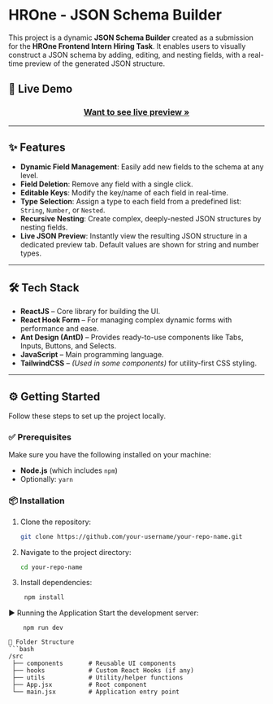 # HROne - JSON Schema Builder

This project is a dynamic **JSON Schema Builder** created as a submission for the **HROne Frontend Intern Hiring Task**. It enables users to visually construct a JSON schema by adding, editing, and nesting fields, with a real-time preview of the generated JSON structure.

## 🚀 Live Demo

<h3 align="center"><a href="https://glistening-frangollo-d07324.netlify.app/"><strong>Want to see live preview »</strong></a></h3>

---

## ✨ Features

- **Dynamic Field Management**: Easily add new fields to the schema at any level.
- **Field Deletion**: Remove any field with a single click.
- **Editable Keys**: Modify the key/name of each field in real-time.
- **Type Selection**: Assign a type to each field from a predefined list: `String`, `Number`, or `Nested`.
- **Recursive Nesting**: Create complex, deeply-nested JSON structures by nesting fields.
- **Live JSON Preview**: Instantly view the resulting JSON structure in a dedicated preview tab. Default values are shown for string and number types.

---

## 🛠 Tech Stack

- **ReactJS** – Core library for building the UI.
- **React Hook Form** – For managing complex dynamic forms with performance and ease.
- **Ant Design (AntD)** – Provides ready-to-use components like Tabs, Inputs, Buttons, and Selects.
- **JavaScript** – Main programming language.
- **TailwindCSS** – *(Used in some components)* for utility-first CSS styling.

---

## ⚙️ Getting Started

Follow these steps to set up the project locally.

### ✅ Prerequisites

Make sure you have the following installed on your machine:

- **Node.js** (which includes `npm`)
- Optionally: `yarn`

### 📦 Installation

1. Clone the repository:
   ```bash
   git clone https://github.com/your-username/your-repo-name.git

2. Navigate to the project directory:
    ```bash
    cd your-repo-name
3. Install dependencies:
     ```bash
      npm install

▶️ Running the Application
   Start the development server:
 ```bas
     npm run dev

📁 Folder Structure
 ```bash
/src
  ├── components       # Reusable UI components
  ├── hooks            # Custom React Hooks (if any)
  ├── utils            # Utility/helper functions
  ├── App.jsx          # Root component
  └── main.jsx         # Application entry point
